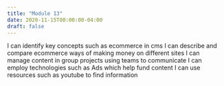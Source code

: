 ```yaml
---
title: "Module 13"
date: 2020-11-15T00:00:00-04:00
draft: false
---
```

I can identify key concepts such as ecommerce in cms
I can describe and compare ecommerce ways of making money on different sites
I can manage content in group projects using teams to communicate
I can employ technologies such as Ads which help fund content
I can use resources such as youtube to find information
